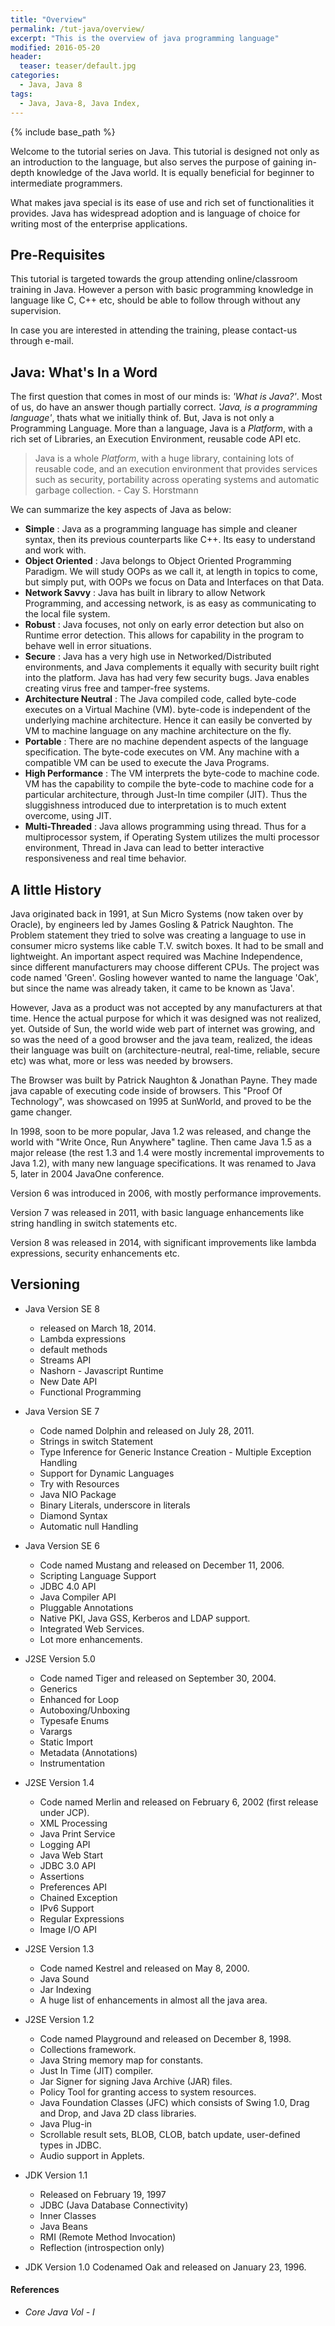 ```yaml
---
title: "Overview"
permalink: /tut-java/overview/
excerpt: "This is the overview of java programming language"
modified: 2016-05-20
header:
  teaser: teaser/default.jpg
categories:
  - Java, Java 8
tags:
  - Java, Java-8, Java Index,
---
```


{% include base_path %}

Welcome to the tutorial series on Java. This tutorial is designed not only as an introduction to the language, but also serves the purpose of gaining in-depth knowledge of the Java world. It is equally beneficial for beginner to intermediate programmers.

What makes java special is its ease of use and rich set of functionalities it provides. Java has widespread adoption and is language of choice for writing most of the enterprise applications.

## Pre-Requisites

This tutorial is targeted towards the group attending online/classroom training in Java. However a person with basic programming knowledge in language like C, C++ etc, should be able to follow through without any supervision.

In case you are interested in attending the training, please contact-us through e-mail.

## Java: What's In a Word

The first question that comes in most of our minds is: _'What is Java?'_. Most of us, do have an answer though partially correct.
_'Java, is a programming language'_, thats what we initially think of. But, Java is not only a Programming Language.
More than a language, Java is a *Platform*, with a rich set of Libraries, an Execution Environment, reusable code API etc.

> Java is a whole *Platform*, with a huge library, containing lots of reusable code, and an execution environment that provides services such as security, portability across operating systems and automatic garbage collection. - Cay S. Horstmann

We can summarize the key aspects of Java as below:

+ __Simple__ : Java as a programming language has simple and cleaner syntax, then its previous counterparts like C++. Its easy to understand and work with.
+ __Object Oriented__ : Java belongs to  Object Oriented Programming Paradigm. We will study OOPs as we call it, at length in topics to come, but simply put, with OOPs we focus on Data and Interfaces on that Data.
+ __Network Savvy__ : Java has built in library to allow Network Programming, and accessing network, is as easy as communicating to the local file system.
+ __Robust__ : Java focuses, not only on early error detection but also on Runtime error detection. This allows for capability in the program to behave well in error situations.
+ __Secure__ : Java has a very high use in Networked/Distributed environments, and Java complements it equally with security built right into the platform. Java has had very few security bugs. Java enables creating virus free and tamper-free systems.
+ __Architecture Neutral__ : The Java compiled code, called byte-code executes on a Virtual Machine (VM). byte-code is independent of the underlying machine architecture. Hence it can easily be converted by VM to machine language on any machine architecture on the fly.
+ __Portable__ : There are no machine dependent aspects of the language specification. The byte-code executes on VM. Any machine with a compatible VM can be used to execute the Java Programs.
+ __High Performance__ : The VM interprets the byte-code to machine code. VM has the capability to compile the byte-code to machine code for a particular architecture, through Just-In time compiler (JIT). Thus the sluggishness introduced due to interpretation is to much extent overcome, using JIT.
+ __Multi-Threaded__ : Java allows programming using thread. Thus for a multiprocessor system, if Operating System utilizes the multi processor environment, Thread in Java can lead to better interactive responsiveness and real time behavior.

## A little History
Java originated back in 1991, at Sun Micro Systems (now taken over by Oracle), by engineers led by James Gosling & Patrick Naughton. The Problem statement they tried to solve was creating a language to use in consumer micro systems like cable T.V. switch boxes. It had to be small and lightweight. An important aspect required was Machine Independence, since different manufacturers may choose different CPUs.
The project was code named 'Green'. Gosling however wanted to name the language 'Oak', but since the name was already taken, it came to be known as 'Java'.

However, Java as a product was not accepted by any manufacturers at that time. Hence the actual purpose for which it was designed was not realized, yet. Outside of Sun, the world wide web part of internet was growing, and so was the need of a good browser and the java team, realized, the ideas their language was built on (architecture-neutral, real-time, reliable, secure etc) was what, more or less was needed by browsers.

The Browser was built by Patrick Naughton & Jonathan Payne. They made java capable of executing code inside of browsers.  This "Proof Of Technology", was showcased on 1995 at SunWorld, and proved to be the game changer.

In 1998, soon to be more popular, Java 1.2 was released, and change the world with "Write Once, Run Anywhere" tagline. Then came Java 1.5 as a major release (the rest 1.3 and 1.4 were mostly incremental improvements to Java 1.2), with many new language specifications.
It was renamed to Java 5, later in 2004 JavaOne conference.

Version 6 was introduced in 2006, with mostly performance improvements.

Version 7 was released in 2011, with basic language enhancements like string handling in switch statements etc.

Version 8 was released in 2014, with significant improvements like lambda expressions, security enhancements etc.

## Versioning

+ Java Version SE 8
  - released on March 18, 2014.
  - Lambda expressions
  - default methods
  - Streams API
  - Nashorn - Javascript Runtime
  - New Date API
  - Functional Programming

+ Java Version SE 7
  - Code named Dolphin and released on July 28, 2011.
  - Strings in switch Statement
  - Type Inference for Generic Instance Creation - Multiple Exception Handling
  - Support for Dynamic Languages
  - Try with Resources
  - Java NIO Package
  - Binary Literals, underscore in literals
  - Diamond Syntax
  - Automatic null Handling

+ Java Version SE 6
  - Code named Mustang and released on December 11, 2006.
  - Scripting Language Support
  - JDBC 4.0 API
  - Java Compiler API
  - Pluggable Annotations
  - Native PKI, Java GSS, Kerberos and LDAP support.
  - Integrated Web Services.
  - Lot more enhancements.

+ J2SE Version 5.0
  - Code named Tiger and released on September 30, 2004.
  - Generics
  - Enhanced for Loop
  - Autoboxing/Unboxing
  - Typesafe Enums
  - Varargs
  - Static Import
  - Metadata (Annotations)
  - Instrumentation

+ J2SE Version 1.4
  - Code named Merlin and released on February 6, 2002 (first release under JCP).
  - XML Processing
  - Java Print Service
  - Logging API
  - Java Web Start
  - JDBC 3.0 API
  - Assertions
  - Preferences API
  - Chained Exception
  - IPv6 Support
  - Regular Expressions  
  - Image I/O API

+ J2SE Version 1.3
  - Code named Kestrel and released on May 8, 2000.
  - Java Sound
  - Jar Indexing
  - A huge list of enhancements in almost all the java area.


+ J2SE Version 1.2
  - Code named Playground and released on December 8, 1998.
  - Collections framework.
  - Java String memory map for constants.
  - Just In Time (JIT) compiler.
  - Jar Signer for signing Java Archive (JAR) files.
  - Policy Tool for granting access to system resources.
  - Java Foundation Classes (JFC) which consists of Swing 1.0, Drag and Drop,
  and Java 2D class libraries.
  - Java Plug-in
  - Scrollable result sets, BLOB, CLOB, batch update, user-defined types in JDBC.
  - Audio support in Applets.

+ JDK Version 1.1
  - Released on February 19, 1997
  - JDBC (Java Database Connectivity)
  - Inner Classes
  - Java Beans
  - RMI (Remote Method Invocation)
  - Reflection (introspection only)


+ JDK Version 1.0
  Codenamed Oak and released on January 23, 1996.

#### References
+ *Core Java Vol - I*
